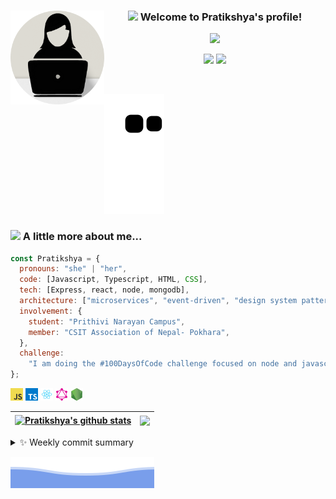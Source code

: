 <h3 align="center">

<img align="left" width="150" height="150" alt="Pratikshya" src="https://github.com/Pratikxya/Pratikxya/raw/master/assets/dp.png"/>

<img src="https://media.giphy.com/media/hvRJCLFzcasrR4ia7z/giphy.gif" width="28">
  Welcome to Pratikshya's profile!
</h3>
<p align="center">
  <a href="#"><img src="https://readme-typing-svg.herokuapp.com?size=21&center=true&vCenter=true&width=440&height=45&lines=An+aspiring+Developer;A+full+time+learner;Student+of+computer+science+and+IT."></a>

</p>

<p align="center">
<a href="https://www.linkedin.com/in/pratikshyapoudel/"><img src="https://img.shields.io/badge/LinkedIn-0077B5?style=for-the-badge&logo=linkedin&logoColor=white"><a>
<a href="https://github.com/Pratikxya"><img src="https://img.shields.io/github/followers/Pratikxya?label=Follow&logo=github&style=for-the-badge"><a>
</p>
<br>

![Snake animation](https://github.com/pratikxya/pratikxya/blob/output/github-contribution-grid-snake.svg)

### <img src="https://media.giphy.com/media/VgCDAzcKvsR6OM0uWg/giphy.gif" width="50"> A little more about me...

```javascript
const Pratikshya = {
  pronouns: "she" | "her",
  code: [Javascript, Typescript, HTML, CSS],
  tech: [Express, react, node, mongodb],
  architecture: ["microservices", "event-driven", "design system pattern"],
  involvement: {
    student: "Prithivi Narayan Campus",
    member: "CSIT Association of Nepal- Pokhara",
  },
  challenge:
    "I am doing the #100DaysOfCode challenge focused on node and javascript",
};
```

<code><img height="20" src="https://raw.githubusercontent.com/github/explore/80688e429a7d4ef2fca1e82350fe8e3517d3494d/topics/javascript/javascript.png"></code>
<code><img height="20" src="https://raw.githubusercontent.com/github/explore/80688e429a7d4ef2fca1e82350fe8e3517d3494d/topics/typescript/typescript.png"></code>
<code><img height="20" src="https://raw.githubusercontent.com/github/explore/80688e429a7d4ef2fca1e82350fe8e3517d3494d/topics/react/react.png"></code>
<code><img height="20" src="https://raw.githubusercontent.com/github/explore/5c058a388828bb5fde0bcafd4bc867b5bb3f26f3/topics/graphql/graphql.png"></code>
<code><img height="20" src="https://raw.githubusercontent.com/github/explore/80688e429a7d4ef2fca1e82350fe8e3517d3494d/topics/nodejs/nodejs.png"></code>

| <a href="https://github.com/anuraghazra/github-readme-stats"><img align="center" src="https://github-readme-stats.vercel.app/api?username=pratikxya&show_icons=true&include_all_commits=true&theme=algolia&hide_border=true" alt="Pratikshya's github stats" /></a> | <a href="https://github.com/anuraghazra/github-readme-stats"><img align="center" src="https://github-readme-stats.vercel.app/api/top-langs/?username=pratikshya&layout=compact&theme=algolia&hide_border=true" /></a> |
| ------------------------------------------------------------------------------------------------------------------------------------------------------------------------------------------------------------------------------------------------------------------- | --------------------------------------------------------------------------------------------------------------------------------------------------------------------------------------------------------------------- |

<details>
  <summary>✨ Weekly commit summary </summary>

<!--START_SECTION_WEEKLY_COMMIT:readme-info-->
📅 **I'm Most Productive on Fridays** 

| | | | |
| --- | --- | --- | --- |
|Monday                   |32 commits          |![](https://via.placeholder.com/48x22/000000/000000?text=+)![](https://via.placeholder.com/352x22/b8b8b8/b8b8b8?=text=+)|12.17%|
|Tuesday                  |40 commits          |![](https://via.placeholder.com/60x22/000000/000000?text=+)![](https://via.placeholder.com/340x22/b8b8b8/b8b8b8?=text=+)|15.21%|
|Wednesday                |21 commits          |![](https://via.placeholder.com/32x22/000000/000000?text=+)![](https://via.placeholder.com/368x22/b8b8b8/b8b8b8?=text=+)|7.98%|
|Thursday                 |39 commits          |![](https://via.placeholder.com/60x22/000000/000000?text=+)![](https://via.placeholder.com/340x22/b8b8b8/b8b8b8?=text=+)|14.83%|
|Friday                   |64 commits          |![](https://via.placeholder.com/96x22/000000/000000?text=+)![](https://via.placeholder.com/304x22/b8b8b8/b8b8b8?=text=+)|24.33%|
|Saturday                 |41 commits          |![](https://via.placeholder.com/64x22/000000/000000?text=+)![](https://via.placeholder.com/336x22/b8b8b8/b8b8b8?=text=+)|15.59%|
|Sunday                   |26 commits          |![](https://via.placeholder.com/40x22/000000/000000?text=+)![](https://via.placeholder.com/360x22/b8b8b8/b8b8b8?=text=+)|9.89%|
| | | | |

<!--END_SECTION_WEEKLY_COMMIT:readme-info-->

</details>

![](assets/bottom_header.svg)
